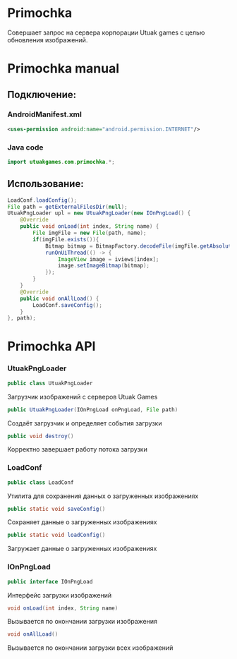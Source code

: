 # Primochka
Совершает запрос на сервера корпорации Utuak games с целью обновления изображений.
# Primochka manual
## Подключение:

### AndroidManifest.xml
```xml
<uses-permission android:name="android.permission.INTERNET"/>
```
### Java code
```java
import utuakgames.com.primochka.*;
```

## Использование:

```java
LoadConf.loadConfig();
File path = getExternalFilesDir(null);
UtuakPngLoader upl = new UtuakPngLoader(new IOnPngLoad() {
    @Override
    public void onLoad(int index, String name) {
        File imgFile = new File(path, name);
        if(imgFile.exists()){
            Bitmap bitmap = BitmapFactory.decodeFile(imgFile.getAbsolutePath());
            runOnUiThread(() -> {
                ImageView image = iviews[index];
                image.setImageBitmap(bitmap);
            });
        }
    }
    @Override
    public void onAllLoad() {
        LoadConf.saveConfig();
    }
}, path);
```

# Primochka API
### UtuakPngLoader
```java
public class UtuakPngLoader
```
Загрузчик изображений с серверов Utuak Games
```java
public UtuakPngLoader(IOnPngLoad onPngLoad, File path)
```
Создаёт загрузчик и определяет события загрузки
```java
public void destroy()
```
Корректно завершает работу потока загрузки
### LoadConf
```java
public class LoadConf
```
Утилита для сохранения данных о загруженных изображениях
```java
public static void saveConfig()
```
Сохраняет данные о загруженных изображениях
```java
public static void loadConfig()
```
Загружает данные о загруженных изображениях
### IOnPngLoad
```java
public interface IOnPngLoad
```
Интерфейс загрузки изображений
```java
void onLoad(int index, String name)
```
Вызывается по окончании загрузки изображения
```java
void onAllLoad()
```
Вызывается по окончании загрузки всех изображений

